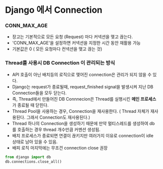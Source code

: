 # Django 에서 Connection


### CONN_MAX_AGE
- 장고는 기본적으로 모든 요청 (Request) 마다 커넥션을 맺고 끊는다.
- 'CONN_MAX_AGE'을 설정하면 커넥션을 지정한 시간 동안 재활용 가능
- 기본값은 0 ( 모든 요청마다 컨넥션을 맺고 끊는 것)

### Thread를 사용시 DB Connection 이 관리되는 방식
- API 호출이 아닌 배치등의 로직으로 맺어진 connection은 관리가 되지 않을 수 있다.
- Django는 request가 종료될때, request_finished signal을 발생시켜 지난 DB Connection들을 모두 닫는다.
- 즉, Thread에서 만들어진 DB Connnecion은 Thread를 실행시킨 **메인 프로세스**가 종료될 때 닫힌다.
- Thread Pool을 사용하는 경우, Connection을 재사용한다. ( Thread 자체가 재사용된다. 그래서 Connection도 재사용된다.)
- Thread 하나의 Connection을 생성하기 때문에 만약 멀티스레드를 생성하여 db를 호출하는 경우 thread 개수만큼 커멘션 생성됨.
- 배치 프로세스가 종료되면 연결이 끊키지만 여러가지 이유로 connection이 idle 상태로 남아 있을 수 있음.
- 배피 로직 마지막에는 무조건 connection close  권장

```python
from django import db
db.connections.close_all()
```
